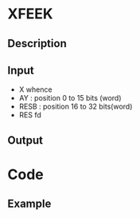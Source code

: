 # XFEEK

## Description

## Input
* X whence
* AY : position 0 to 15 bits (word)
* RESB : position 16 to 32 bits(word)
* RES fd

## Output

# Code

## Example

``` ca65
 

```
